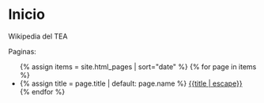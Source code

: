 # Inicio
Wikipedia del TEA
<div class="git-wiki-page-list">
    <span class="page-list-title">Paginas:</span>
    <ul class="page-list">
        {% assign items = site.html_pages | sort="date" %} {% for page in items %}
        <li class="page-list-item">
            {% assign title = page.title | default: page.name %}
            <a href="{{ page.url | relative_url }}">{{title | escape}}</a>
        </li>
        {% endfor %}
    </ul>
</div>
